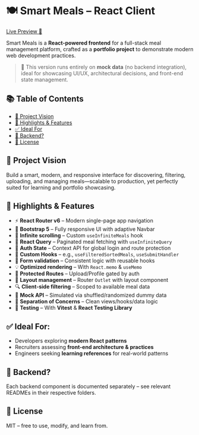 # 🍽️ Smart Meals – React Client

[Live Preview 🚀](https://smartmeal-preview.netlify.app/)

Smart Meals is a **React-powered frontend** for a full-stack meal management platform, crafted as a **portfolio project** to demonstrate modern web development practices.

> 🔌 This version runs entirely on **mock data** (no backend integration), ideal for showcasing UI/UX, architectural decisions, and front-end state management.

## 📚 Table of Contents

- [🎯 Project Vision](#-project-vision)
- [🔧 Highlights & Features](#-highlights--features)
- [✅ Ideal For](#-ideal-for)
- [📂 Backend?](#-backend)
- [📜 License](#-license)

## 🎯 Project Vision

Build a smart, modern, and responsive interface for discovering, filtering, uploading, and managing meals—scalable to production, yet perfectly suited for learning and portfolio showcasing.

## 🔧 Highlights & Features

- ⚡ **React Router v6** – Modern single-page app navigation
- 📱 **Bootstrap 5** – Fully responsive UI with adaptive Navbar
- 🔄 **Infinite scrolling** – Custom `useInfiniteMeals` hook
- 📡 **React Query** – Paginated meal fetching with `useInfiniteQuery`
- 🧾 **Auth State** – Context API for global login and route protection
- 🧰 **Custom Hooks** – e.g., `useFilteredSortedMeals`, `useSubmitHandler`
- 📝 **Form validation** – Consistent logic with reusable hooks
- 💡 **Optimized rendering** – With `React.memo` & `useMemo`
- 🔐 **Protected Routes** – Upload/Profile gated by auth
- 🧱 **Layout management** – Router `Outlet` with layout component
- 🔍 **Client-side filtering** – Scoped to available meal data
- 🎲 **Mock API** – Simulated via shuffled/randomized dummy data
- 🧩 **Separation of Concerns** – Clean views/hooks/data logic
- 🧪 **Testing** – With **Vitest** & **React Testing Library**

## ✅ Ideal For:

- Developers exploring **modern React patterns**
- Recruiters assessing **front-end architecture & practices**
- Engineers seeking **learning references** for real-world patterns

## 📂 Backend?

Each backend component is documented separately – see relevant READMEs in their respective folders.

## 📜 License

MIT – free to use, modify, and learn from.
